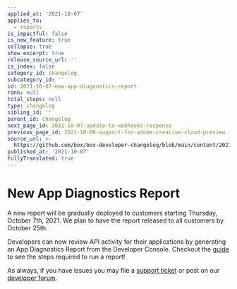 ```yaml
---
applied_at: '2021-10-07'
applies_to:
  - reports
is_impactful: false
is_new_feature: true
collapse: true
show_excerpt: true
release_source_url: ''
is_index: false
category_id: changelog
subcategory_id: ''
id: 2021-10-07-new-app-diagnostics-report
rank: null
total_steps: null
type: changelog
sibling_id: ''
parent_id: changelog
next_page_id: 2021-10-07-update-to-webhooks-response
previous_page_id: 2021-10-06-support-for-adobe-creative-cloud-preview
source_url: >-
  https://github.com/box/box-developer-changelog/blob/main/content/2021/10-07-new-app-diagnostics-report.md
published_at: '2021-10-07'
fullyTranslated: true
---
```

# New App Diagnostics Report

A new report will be gradually deployed to customers starting Thursday, October
7th, 2021. We plan to have the report released to all customers by October 25th.

<!-- more -->

Developers can now review API activity for their applications by generating an
App Diagnostics Report from the Developer Console. Checkout the
[guide][report] to see the steps required to run a report!

As always, if you have issues you may file a
[support ticket][support] or post on our [developer forum][forum].

[report]: g://api-calls/permissions-and-errors/app-diagnostics-report

[support]: https://developer.box.com/support

[forum]: https://support.box.com/hc/en-us/community/topics/360001932973-Platform-and-Developer-Forum

